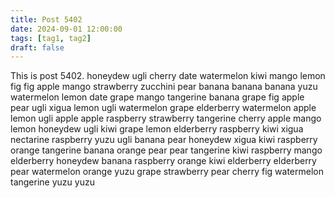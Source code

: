 ```yaml
---
title: Post 5402
date: 2024-09-01 12:00:00
tags: [tag1, tag2]
draft: false
---
```

This is post 5402.
honeydew
ugli
cherry
date
watermelon
kiwi
mango
lemon
fig
fig
apple
mango
strawberry
zucchini
pear
banana
banana
banana
yuzu
watermelon
lemon
date
grape
mango
tangerine
banana
grape
fig
apple
pear
ugli
xigua
lemon
ugli
watermelon
grape
elderberry
watermelon
apple
lemon
ugli
apple
apple
raspberry
strawberry
tangerine
cherry
apple
mango
lemon
honeydew
ugli
kiwi
grape
lemon
elderberry
raspberry
kiwi
xigua
nectarine
raspberry
yuzu
ugli
banana
pear
honeydew
xigua
kiwi
raspberry
orange
tangerine
banana
orange
pear
pear
tangerine
kiwi
raspberry
mango
elderberry
honeydew
banana
raspberry
orange
kiwi
elderberry
elderberry
pear
watermelon
orange
yuzu
grape
strawberry
pear
cherry
fig
watermelon
tangerine
yuzu
yuzu
